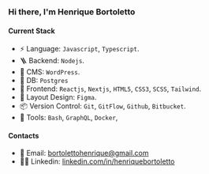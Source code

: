 ### Hi there, I'm Henrique Bortoletto

#### Current Stack

- ⚡️ Language: `Javascript`, `Typescript`.
- 🪜 Backend: `Nodejs`.
- 🔖 CMS: `WordPress`.
- 💾 DB: `Postgres`
- 🎉 Frontend: `Reactjs`, `Nextjs`, `HTML5`, `CSS3`, `SCSS`, `Tailwind`.
- 🎨 Layout Design: `Figma`.
- 📦 Version Control: `Git`, `GitFlow`, `Github`, `Bitbucket`.
- 🔧 Tools: `Bash`, `GraphQL`, `Docker`,

#### Contacts

- 📧 Email: <a href="mailto:bortolettohenrique@gmail.com" target="_blank">bortolettohenrique@gmail.com</a>
- 🧔‍♂️ Linkedin: <a href="https://www.linkedin.com/in/henriquebortoletto/" target="_blank">linkedin.com/in/henriquebortoletto</a>
